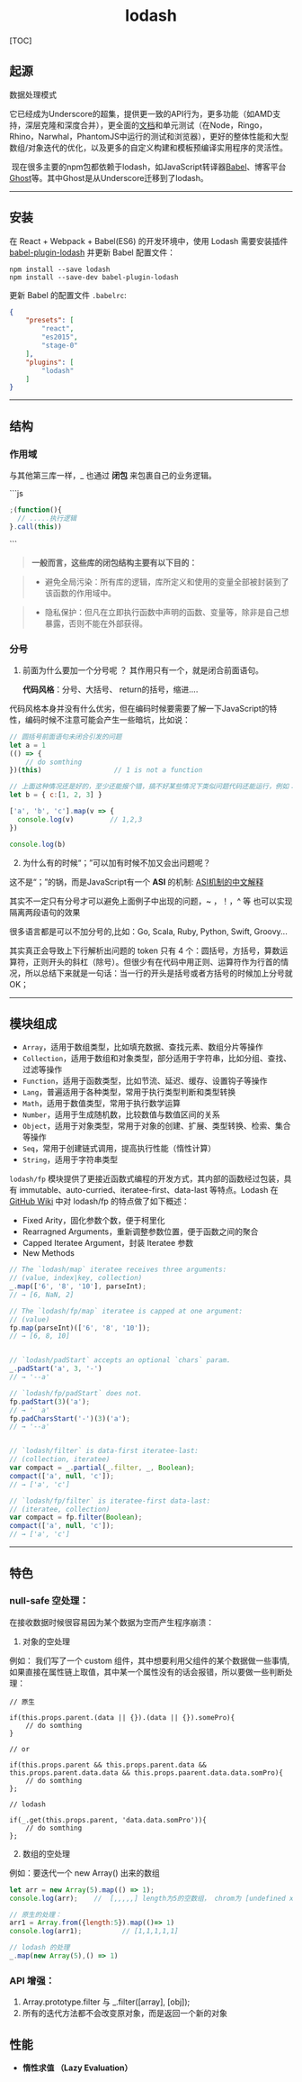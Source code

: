 # <center> lodash </center>

[TOC]

## 起源

数据处理模式

​    它已经成为Underscore的超集，提供更一致的API行为，更多功能（如AMD支持，深层克隆和深度合并），更全面的[文档](http://lodash.com/docs)和单元测试（在Node，Ringo，Rhino，Narwhal，PhantomJS中运行的测试和浏览器），更好的整体性能和大型数组/对象迭代的优化，以及更多的自定义构建和模板预编译实用程序的灵活性。

​    现在很多主要的npm包都依赖于lodash，如JavaScript转译器[Babel](https://babeljs.io/)、博客平台[Ghost](https://ghost.org/)等。其中Ghost是从Underscore迁移到了lodash。

---

## 安装

在 React + Webpack + Babel(ES6) 的开发环境中，使用 Lodash 需要安装插件 [babel-plugin-lodash](https://www.npmjs.com/package/babel-plugin-lodash) 并更新 Babel 配置文件：

```node
npm install --save lodash
npm install --save-dev babel-plugin-lodash
```

更新 Babel 的配置文件 `.babelrc`:

```json
{
    "presets": [
        "react",
        "es2015",
        "stage-0"
    ],
    "plugins": [
        "lodash"
    ]
}
```

---

## 结构

### 作用域

与其他第三库一样，_ 也通过 **闭包** 来包裹自己的业务逻辑。

\```js

```js
;(function(){
  // .....执行逻辑
}.call(this))
```

\```

> **一般而言，这些库的闭包结构主要有以下目的：**

> - 避免全局污染：所有库的逻辑，库所定义和使用的变量全部被封装到了该函数的作用域中。

> + 隐私保护：但凡在立即执行函数中声明的函数、变量等，除非是自己想暴露，否则不能在外部获得。



### 分号

1. 前面为什么要加一个分号呢 ？ 
   其作用只有一个，就是闭合前面语句。

    **代码风格**：分号、大括号、 return的括号，缩进....

代码风格本身并没有什么优劣，但在编码时候要需要了解一下JavaScript的特性，编码时候不注意可能会产生一些暗坑，比如说：

```js
// 圆括号前面语句未闭合引发的问题
let a = 1
(() => {
    // do somthing
})(this)                  // 1 is not a function

// 上面这种情况还是好的，至少还能报个错，搞不好某些情况下类似问题代码还能运行，例如：
let b = { c:[1, 2, 3] }

['a', 'b', 'c'].map(v => {
  console.log(v)         // 1,2,3  
})    

console.log(b)                       
```



2. 为什么有的时候“；”可以加有时候不加又会出问题呢？

这不是“；”的锅，而是JavaScript有一个 **ASI** 的机制:    [ASI机制的中文解释](https://cnodejs.org/topic/56dbbd25820d3c9b3d63e369)

其实不一定只有分号才可以避免上面例子中出现的问题，~ ，！，^ 等 也可以实现隔离两段语句的效果

很多语言都是可以不加分号的,比如：Go, Scala, Ruby, Python, Swift, Groovy...

其实真正会导致上下行解析出问题的 token 只有 4 个：圆括号，方括号，算数运算符，正则开头的斜杠（除号）。但很少有在代码中用正则、运算符作为行首的情况，所以总结下来就是一句话：当一行的开头是括号或者方括号的时候加上分号就 OK；



---

## 模块组成

- `Array`，适用于数组类型，比如填充数据、查找元素、数组分片等操作
- `Collection`，适用于数组和对象类型，部分适用于字符串，比如分组、查找、过滤等操作
- `Function`，适用于函数类型，比如节流、延迟、缓存、设置钩子等操作
- `Lang`，普遍适用于各种类型，常用于执行类型判断和类型转换
- `Math`，适用于数值类型，常用于执行数学运算
- `Number`，适用于生成随机数，比较数值与数值区间的关系
- `Object`，适用于对象类型，常用于对象的创建、扩展、类型转换、检索、集合等操作
- `Seq`，常用于创建链式调用，提高执行性能（惰性计算）
- `String`，适用于字符串类型

`lodash/fp` 模块提供了更接近函数式编程的开发方式，其内部的函数经过包装，具有 immutable、auto-curried、iteratee-first、data-last 等特点。Lodash 在 [GitHub Wiki](https://github.com/lodash/lodash/wiki/FP-Guide) 中对 lodash/fp 的特点做了如下概述：

- Fixed Arity，固化参数个数，便于柯里化
- Rearragned Arguments，重新调整参数位置，便于函数之间的聚合
- Capped Iteratee Argument，封装 Iteratee 参数
- New Methods

```js
// The `lodash/map` iteratee receives three arguments:
// (value, index|key, collection)
_.map(['6', '8', '10'], parseInt);
// → [6, NaN, 2]

// The `lodash/fp/map` iteratee is capped at one argument:
// (value)
fp.map(parseInt)(['6', '8', '10']);
// → [6, 8, 10]


// `lodash/padStart` accepts an optional `chars` param.
_.padStart('a', 3, '-')
// → '--a'

// `lodash/fp/padStart` does not.
fp.padStart(3)('a');
// → '  a'
fp.padCharsStart('-')(3)('a');
// → '--a'


// `lodash/filter` is data-first iteratee-last:
// (collection, iteratee)
var compact = _.partial(_.filter, _, Boolean);
compact(['a', null, 'c']);
// → ['a', 'c']

// `lodash/fp/filter` is iteratee-first data-last:
// (iteratee, collection)
var compact = fp.filter(Boolean);
compact(['a', null, 'c']);
// → ['a', 'c']
```

---

## 特色

### null-safe 空处理：

在接收数据时候很容易因为某个数据为空而产生程序崩溃：

1. 对象的空处理

例如： 我们写了一个 custom 组件，其中想要利用父组件的某个数据做一些事情,如果直接在属性链上取值，其中某一个属性没有的话会报错，所以要做一些判断处理：

```JS
// 原生

if(this.props.parent.(data || {}).(data || {}).somePro){
    // do somthing
}

// or

if(this.props.parent && this.props.parent.data && this.props.parent.data.data && this.props.paarent.data.data.somPro){
    // do somthing
};

// lodash

if(_.get(this.props.parent, 'data.data.somPro')){
    // do somthing
};
```

2. 数组的空处理

例如：要迭代一个 new Array() 出来的数组

```js
let arr = new Array(5).map(() => 1);
console.log(arr);    //  [,,,,,] length为5的空数组， chrom为 [undefined x 5]

// 原生的处理：
arr1 = Array.from({length:5}).map(()=> 1)
console.log(arr1);          // [1,1,1,1,1]

// lodash 的处理
_.map(new Array(5),() => 1)
```



### API 增强：

1. Array.prototype.filter 与 _.filter([array], [obj]);
2. 所有的迭代方法都不会改变原对象，而是返回一个新的对象


## 性能

- **惰性求值  （Lazy Evaluation）**